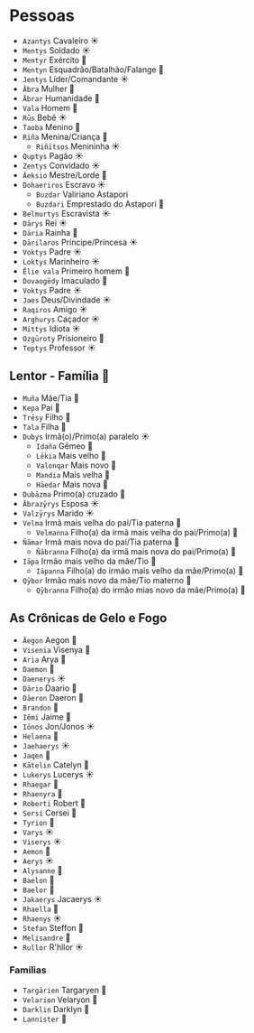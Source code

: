 # Pessoas

-   `Azantys` Cavaleiro ☀️
-   `Mentys` Soldado ☀️
-   `Mentyr` Exército 🌊
-   `Mentyn` Esquadrão/Batalhão/Falange 🌱
-   `Jentys` Líder/Comandante ☀️
-   `Ābra` Mulher 🌙
-   `Ābrar` Humanidade 🌙
-   `Vala` Homem 🌙
-   `Rūs` Bebê ☀️
-   `Taoba` Menino 🌙
-   `Riña` Menina/Criança 🌙
    -   `Riñītsos` Menininha ☀️
-   `Quptys` Pagão ☀️
-   `Zentys` Convidado ☀️
-   `Āeksio` Mestre/Lorde 🌙
-   `Dohaeriros` Escravo ☀️
    -   `Buzdar` Valiriano Astapori
    -   `Buzdari` Emprestado do Astapori 🌙
-   `Belmurtys` Escravista ☀️
-   `Dārys` Rei ☀️
-   `Dāria` Rainha 🌙
-   `Dārilaros` Príncipe/Princesa ☀️
-   `Voktys` Padre ☀️
-   `Loktys` Marinheiro ☀️
-   `Ēlie vala` Primeiro homem 🌙
-   `Dovaogēdy` Imaculado 🌙
-   `Voktys` Padre ☀️
-   `Jaes` Deus/Divindade ☀️
-   `Raqiros` Amigo ☀️
-   `Arghurys` Caçador ☀️
-   `Mittys` Idiota ☀️
-   `Ozgūroty` Prisioneiro 🌙
-   `Teptys` Professor ☀️

## Lentor - Família 🌊

-   `Muña` Mãe/Tia 🌙
-   `Kepa` Pai 🌙
-   `Trēsy` Filho 🌙
-   `Tala` Filha 🌙
-   `Dubys` Irmã(o)/Primo(a) paralelo ☀️
    -   `Idaña` Gêmeo 🌙
    -   `Lēkia` Mais velho 🌙
    -   `Valonqar` Mais novo 🌊
    -   `Mandia` Mais velha 🌙
    -   `Hāedar` Mais nova 🌊
-   `Dubāzma` Primo(a) cruzado 🌙
-   `Ābrazȳrys` Esposa ☀️
-   `Valzȳrys` Marido ☀️
-   `Velma` Irmã mais velha do pai/Tia paterna 🌙
    -   `Velmanna` Filho(a) da irmã mais velha do pai/Primo(a) 🌙
-   `Ñāmar` Irmã mais nova do pai/Tia paterna 🌊
    -   `Ñābranna` Filho(a) da irmã mais nova do pai/Primo(a) 🌙
-   `Iāpa` Irmão mais velho da mãe/Tio 🌙
    -   `Iāpanna` Filho(a) do irmão mais velho da mãe/Primo(a) 🌙
-   `Qȳbor` Irmão mais novo da mãe/Tio materno 🌊
    -   `Qȳbranna` Filho(a) do irmão mias novo da mãe/Primo(a) 🌙

## As Crônicas de Gelo e Fogo

-   `Āegon` Aegon 🌱
-   `Visenia` Visenya 🌙
-   `Aria` Arya 🌙
-   `Daemon` 🌱
-   `Daenerys` ☀️
-   `Dārio` Daario 🌙
-   `Dāeron` Daeron 🌱
-   `Brandon` 🌱
-   `Iēmi` Jaime 🌙
-   `Iōnos` Jon/Jonos ☀️
-   `Helaena` 🌙
-   `Jaehaerys` ☀️
-   `Jaqen` 🌙
-   `Kātelin` Catelyn 🌙
-   `Lukerys` Lucerys ☀️
-   `Rhaegar` 🌱
-   `Rhaenyra` 🌙
-   `Roberti` Robert 🌙
-   `Sersi` Cersei 🌙
-   `Tyrion` 🌱
-   `Varys` ☀️
-   `Viserys` ☀️
-   `Aemon` 🌱
-   `Aerys` ☀️
-   `Alysanne` 🌙
-   `Baelon` 🌱
-   `Baelor` 🌊
-   `Jakaerys` Jacaerys ☀️
-   `Rhaella` 🌙
-   `Rhaenys` ☀️
-   `Stefan` Steffon 🌙
-   `Melisandre` 🌙
-   `Rullor` R'hllor ☀️

### Famílias

-   `Targārien` Targaryen 🌱
-   `Velarion` Velaryon 🌱
-   `Darklin` Darklyn 🌙
-   `Lannister` 🌙
